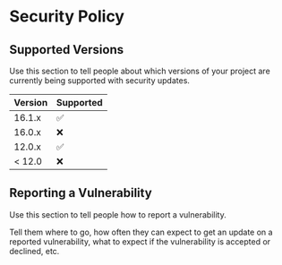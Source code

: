 # Security Policy

## Supported Versions

Use this section to tell people about which versions of your project are
currently being supported with security updates.

| Version | Supported          |
| ------- | ------------------ |
| 16.1.x  | :white_check_mark: |
| 16.0.x  | :x:                |
| 12.0.x  | :white_check_mark: |
| < 12.0  | :x:                |

## Reporting a Vulnerability

Use this section to tell people how to report a vulnerability.

Tell them where to go, how often they can expect to get an update on a
reported vulnerability, what to expect if the vulnerability is accepted or
declined, etc.
